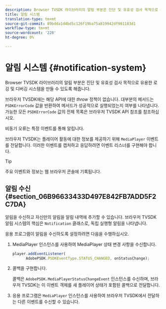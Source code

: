 ```yaml
---
description: Browser TVSDK 라이브러리의 알림 부분은 진단 및 유효성 검사 목적으로 유용한 로깅 및 디버깅 시스템을 만들 수 있도록 해줍니다.
title: 알림 시스템
translation-type: tm+mt
source-git-commit: 89bdda1d4bd5c126f19ba75a819942df901183d1
workflow-type: tm+mt
source-wordcount: '228'
ht-degree: 0%

---
```



# 알림 시스템 {#notification-system}

Browser TVSDK 라이브러리의 알림 부분은 진단 및 유효성 검사 목적으로 유용한 로깅 및 디버깅 시스템을 만들 수 있도록 해줍니다.

<!--<a id="section_EC5DBE8DDA434B70A01FA2F3EF4618BD"></a>-->

브라우저 TVSDK에는 해당 API에 대한 *throw* 정책이 없습니다. 대부분의 메서드는 `PSDKErrorCode` 값을 반환하여 메서드가 성공적으로 실행되었는지 여부를 나타냅니다. 가능한 모든 `PSDKErrorCode` 값의 전체 목록은 브라우저 TVSDK API 참조를 참조하십시오.

비동기 오류는 특정 이벤트를 통해 알립니다.

브라우저 TVSDK는 플레이어 활동에 대한 정보를 제공하기 위해 `MediaPlayer` 이벤트를 전달합니다. 이러한 이벤트를 캡처하고 응답하려면 이벤트 리스너를 구현해야 합니다.

>[!TIP]
>
>주요 이벤트와 정보는 웹 브라우저 콘솔에 기록됩니다.

## 알림 수신 {#section_06B96633433D497E842FB7ADD5F2C7DA}

알림을 수신하고 자신만의 알림을 알림 내역에 추가할 수 있습니다. 브라우저 TVSDK 알림 시스템의 핵심은 `Notification` 클래스로, 독립 실행형 알림을 나타냅니다.

응용 프로그램이 알림을 수신하도록 설정하려면 다음을 수행하십시오.

1. MediaPlayer 인스턴스를 사용하여 MediaPlayer 상태 변경 사항을 수신합니다.

   ```js
   player.addEventListener( 
         AdobePSDK.PSDKEventType.STATUS_CHANGED, onStatusChange);
   ```

1. 콜백을 구현합니다.

   콜백은 `AdobePSDK.MediaPlayerStatusChangeEvent` 인스턴스를 수신하며, 브라우저 TVSDK는 이 이벤트 객체를 새 플레이어 상태가 포함된 콜백으로 전달합니다.
1. 응용 프로그램은 `MediaPlayer` 인스턴스를 사용하여 브라우저 TVSDK에서 전달하는 다른 이벤트를 수신할 수 있습니다.

